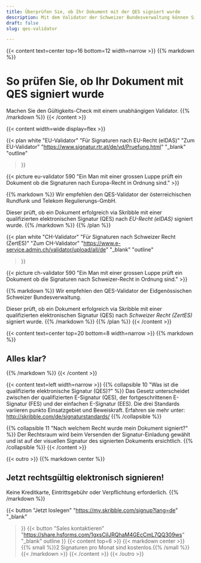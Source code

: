 ```yaml
---
title: Überprüfen Sie, ob Ihr Dokument mit der QES signiert wurde
description: Mit dem Validator der Schweizer Bundesverwaltung können Sie prüfen, ob Ihr Dokument mit einer qualifizierten elektronischen Signatur (QES) signiert wurde.
draft: false
slug: qes-validator

---
```


{{< content text=center top=16 bottom=12 width=narrow >}}
{{% markdown %}}
# So prüfen Sie, ob Ihr Dokument mit QES signiert wurde
Machen Sie den Gültigkeits-Check mit einem unabhängigen Validator.
{{% /markdown %}}
{{< /content >}}

{{< content width=wide display=flex >}}

{{< plan
  white
  "EU-Validator"
  "Für Signaturen nach EU-Recht (eIDAS)"
  "Zum EU-Validator"
  "https://www.signatur.rtr.at/de/vd/Pruefung.html"
  "_blank"
  "outline"
>}}

{{< picture eu-validator 590 "Ein Man mit einer grossen Luppe prüft ein Dokument ob die Signaturen nach Europa-Recht in Ordnung sind." >}}

{{% markdown %}}
Wir empfehlen den QES-Validator der österreichischen Rundfunk und Telekom Regulierungs-GmbH.

Dieser prüft, ob ein Dokument erfolgreich via Skribble mit einer qualifizierten elektronischen Signatur (QES) nach *EU-Recht (eIDAS)* signiert wurde.
{{% /markdown %}}
{{% /plan %}}

{{< plan
  white
  "CH-Validator"
  "Für Signaturen nach Schweizer Recht (ZertES)"
  "Zum CH-Validator"
  "https://www.e-service.admin.ch/validator/upload/all/de"
  "_blank"
  "outline"
>}}

{{< picture ch-validator 590 "Ein Man mit einer grossen Luppe prüft ein Dokument ob die Signaturen nach Schweizer-Recht in Ordnung sind." >}}

{{% markdown %}}
Wir empfehlen den QES-Validator der Eidgenössischen Schweizer Bundesverwaltung.

Dieser prüft, ob ein Dokument erfolgreich via Skribble mit einer qualifizierten elektronischen Signatur (QES) nach *Schweizer Recht (ZertES)* signiert wurde.
{{% /markdown %}}
{{% /plan %}}
{{< /content >}}

[//]: # (--------------------------------------------------------------------------------------------------------------)


{{< content text=center top=20 bottom=8 width=narrow >}}
{{% markdown %}}
## Alles klar?
{{% /markdown %}}
{{< /content >}}

{{< content text=left width=narrow >}}
{{% collapsible 10 "Was ist die qualifizierte elektronische Signatur (QES)?" %}}
Das Gesetz unterscheidet zwischen der qualifizierten E-Signatur (QES),
der fortgeschrittenen E-Signatur (FES) und der einfachen E-Signatur (EES).
Die drei Standards variieren punkto Einsatzgebiet und Beweiskraft. Erfahren sie mehr unter: http://skribble.com/de/signaturstandards/
{{% /collapsible %}}

{{% collapsible 11 "Nach welchem Recht wurde mein Dokument signiert?" %}}
Der Rechtsraum wird beim Versenden der Signatur-Einladung gewählt und ist auf der visuellen Signatur des signierten Dokuments ersichtlich. 
{{% /collapsible %}}
{{< /content >}}

[//]: # (--------------------------------------------------------------------------------------------------------------)

{{< outro >}}
{{% markdown center %}}
## Jetzt rechtsgültig elektronisch signieren!
Keine Kreditkarte, Eintrittsgebühr oder
Verpflichtung erforderlich.
{{% /markdown %}}

{{< button
  "Jetzt loslegen"
  "https://my.skribble.com/signup?lang=de"
  "_blank"
>}}
{{< button
  "Sales kontaktieren"
  "https://share.hsforms.com/1gxsCjIJRQhaM4GEcCmL7QQ309ws"
  "_blank"
  outline
>}}
{{< content top=6 >}}
{{< markdown center >}}
{{% small %}}2 Signaturen pro Monat sind kostenlos.{{% /small %}} 
{{< /markdown >}}
{{< /content >}}
{{< /outro >}}
